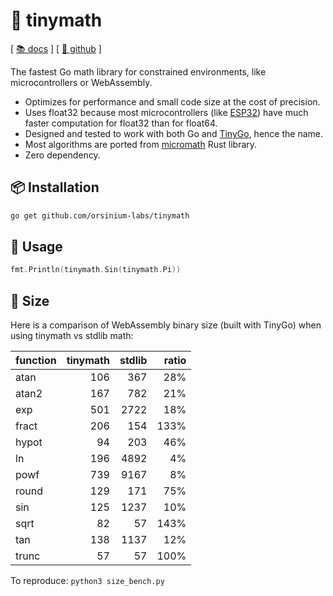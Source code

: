 # 🧮 tinymath

[ [📚 docs](https://pkg.go.dev/github.com/orsinium-labs/tinymath) ] [ [🐙 github](https://github.com/orsinium-labs/tinymath) ]

The fastest Go math library for constrained environments, like microcontrollers or WebAssembly.

* Optimizes for performance and small code size at the cost of precision.
* Uses float32 because most microcontrollers (like [ESP32](https://en.wikipedia.org/wiki/ESP32)) have much faster computation for float32 than for float64.
* Designed and tested to work with both Go and [TinyGo](https://tinygo.org/), hence the name.
* Most algorithms are ported from [micromath](https://github.com/tarcieri/micromath) Rust library.
* Zero dependency.

## 📦 Installation

```bash
go get github.com/orsinium-labs/tinymath
```

## 🔧 Usage

```go
fmt.Println(tinymath.Sin(tinymath.Pi))
```

## 🔬 Size

Here is a comparison of WebAssembly binary size (built with TinyGo) when using tinymath vs stdlib math:

| function     | tinymath | stdlib | ratio |
| ------------ | --------:| ------:| -----:|
| atan         |      106 |    367 |   28% |
| atan2        |      167 |    782 |   21% |
| exp          |      501 |   2722 |   18% |
| fract        |      206 |    154 |  133% |
| hypot        |       94 |    203 |   46% |
| ln           |      196 |   4892 |    4% |
| powf         |      739 |   9167 |    8% |
| round        |      129 |    171 |   75% |
| sin          |      125 |   1237 |   10% |
| sqrt         |       82 |     57 |  143% |
| tan          |      138 |   1137 |   12% |
| trunc        |       57 |     57 |  100% |

To reproduce: `python3 size_bench.py`
